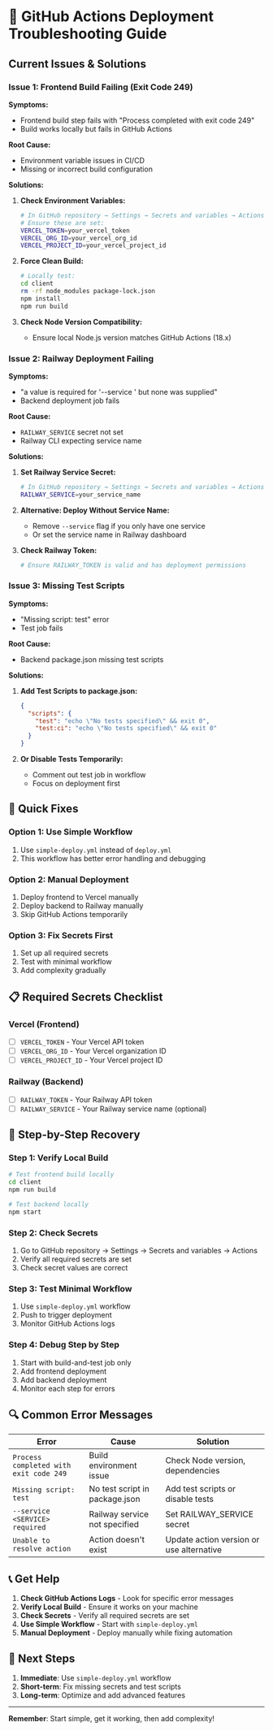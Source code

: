 # 🚨 GitHub Actions Deployment Troubleshooting Guide

## Current Issues & Solutions

### **Issue 1: Frontend Build Failing (Exit Code 249)**

**Symptoms:**
- Frontend build step fails with "Process completed with exit code 249"
- Build works locally but fails in GitHub Actions

**Root Cause:**
- Environment variable issues in CI/CD
- Missing or incorrect build configuration

**Solutions:**
1. **Check Environment Variables:**
   ```bash
   # In GitHub repository → Settings → Secrets and variables → Actions
   # Ensure these are set:
   VERCEL_TOKEN=your_vercel_token
   VERCEL_ORG_ID=your_vercel_org_id
   VERCEL_PROJECT_ID=your_vercel_project_id
   ```

2. **Force Clean Build:**
   ```bash
   # Locally test:
   cd client
   rm -rf node_modules package-lock.json
   npm install
   npm run build
   ```

3. **Check Node Version Compatibility:**
   - Ensure local Node.js version matches GitHub Actions (18.x)

### **Issue 2: Railway Deployment Failing**

**Symptoms:**
- "a value is required for '--service <SERVICE>' but none was supplied"
- Backend deployment job fails

**Root Cause:**
- `RAILWAY_SERVICE` secret not set
- Railway CLI expecting service name

**Solutions:**
1. **Set Railway Service Secret:**
   ```bash
   # In GitHub repository → Settings → Secrets and variables → Actions
   RAILWAY_SERVICE=your_service_name
   ```

2. **Alternative: Deploy Without Service Name:**
   - Remove `--service` flag if you only have one service
   - Or set the service name in Railway dashboard

3. **Check Railway Token:**
   ```bash
   # Ensure RAILWAY_TOKEN is valid and has deployment permissions
   ```

### **Issue 3: Missing Test Scripts**

**Symptoms:**
- "Missing script: test" error
- Test job fails

**Root Cause:**
- Backend package.json missing test scripts

**Solutions:**
1. **Add Test Scripts to package.json:**
   ```json
   {
     "scripts": {
       "test": "echo \"No tests specified\" && exit 0",
       "test:ci": "echo \"No tests specified\" && exit 0"
     }
   }
   ```

2. **Or Disable Tests Temporarily:**
   - Comment out test job in workflow
   - Focus on deployment first

## 🔧 Quick Fixes

### **Option 1: Use Simple Workflow**
1. Use `simple-deploy.yml` instead of `deploy.yml`
2. This workflow has better error handling and debugging

### **Option 2: Manual Deployment**
1. Deploy frontend to Vercel manually
2. Deploy backend to Railway manually
3. Skip GitHub Actions temporarily

### **Option 3: Fix Secrets First**
1. Set up all required secrets
2. Test with minimal workflow
3. Add complexity gradually

## 📋 Required Secrets Checklist

### **Vercel (Frontend)**
- [ ] `VERCEL_TOKEN` - Your Vercel API token
- [ ] `VERCEL_ORG_ID` - Your Vercel organization ID
- [ ] `VERCEL_PROJECT_ID` - Your Vercel project ID

### **Railway (Backend)**
- [ ] `RAILWAY_TOKEN` - Your Railway API token
- [ ] `RAILWAY_SERVICE` - Your Railway service name (optional)

## 🚀 Step-by-Step Recovery

### **Step 1: Verify Local Build**
```bash
# Test frontend build locally
cd client
npm run build

# Test backend locally
npm start
```

### **Step 2: Check Secrets**
1. Go to GitHub repository → Settings → Secrets and variables → Actions
2. Verify all required secrets are set
3. Check secret values are correct

### **Step 3: Test Minimal Workflow**
1. Use `simple-deploy.yml` workflow
2. Push to trigger deployment
3. Monitor GitHub Actions logs

### **Step 4: Debug Step by Step**
1. Start with build-and-test job only
2. Add frontend deployment
3. Add backend deployment
4. Monitor each step for errors

## 🔍 Common Error Messages

| Error | Cause | Solution |
|-------|-------|----------|
| `Process completed with exit code 249` | Build environment issue | Check Node version, dependencies |
| `Missing script: test` | No test script in package.json | Add test scripts or disable tests |
| `--service <SERVICE> required` | Railway service not specified | Set RAILWAY_SERVICE secret |
| `Unable to resolve action` | Action doesn't exist | Update action version or use alternative |

## 📞 Get Help

1. **Check GitHub Actions Logs** - Look for specific error messages
2. **Verify Local Build** - Ensure it works on your machine
3. **Check Secrets** - Verify all required secrets are set
4. **Use Simple Workflow** - Start with `simple-deploy.yml`
5. **Manual Deployment** - Deploy manually while fixing automation

## 🎯 Next Steps

1. **Immediate**: Use `simple-deploy.yml` workflow
2. **Short-term**: Fix missing secrets and test scripts
3. **Long-term**: Optimize and add advanced features

---

**Remember**: Start simple, get it working, then add complexity! 